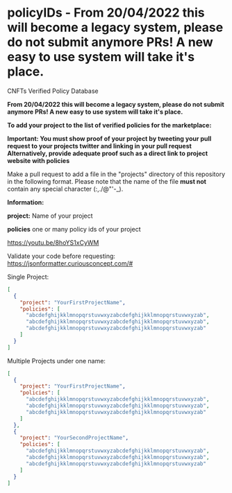 # policyIDs - From 20/04/2022 this will become a legacy system, please do not submit anymore PRs! A new easy to use system will take it's place.

CNFTs Verified Policy Database 

__**From 20/04/2022 this will become a legacy system, please do not submit anymore PRs! A new easy to use system will take it's place.**__

__**To add your project to the list of verified policies for the marketplace:**__

**__Important:__ You must show proof of your project by tweeting your pull request to your projects twitter and linking in your pull request
Alternatively, provide adequate proof such as a direct link to project website with policies**

Make a pull request to add a file in the "projects" directory of this repository in the following format.
Please note that the name of the file **must not** contain any special character (:,./\@"'-_).

__**Information:**__

**project:** Name of your project

**policies** one or many policy ids of your project

https://youtu.be/8hoYS1xCyWM

Validate your code before requesting: https://jsonformatter.curiousconcept.com/#

Single Project:
```json
[
  {
    "project": "YourFirstProjectName",
    "policies": [
      "abcdefghijkklmnopqrstuvwxyzabcdefghijkklmnopqrstuvwxyzab",
      "abcdefghijkklmnopqrstuvwxyzabcdefghijkklmnopqrstuvwxyzab",
      "abcdefghijkklmnopqrstuvwxyzabcdefghijkklmnopqrstuvwxyzab"
    ]
  }
]

```

Multiple Projects under one name:
```json
[
  {
    "project": "YourFirstProjectName",
    "policies": [
      "abcdefghijkklmnopqrstuvwxyzabcdefghijkklmnopqrstuvwxyzab",
      "abcdefghijkklmnopqrstuvwxyzabcdefghijkklmnopqrstuvwxyzab",
      "abcdefghijkklmnopqrstuvwxyzabcdefghijkklmnopqrstuvwxyzab"
    ]
  },
  {
    "project": "YourSecondProjectName",
    "policies": [
      "abcdefghijkklmnopqrstuvwxyzabcdefghijkklmnopqrstuvwxyzab",
      "abcdefghijkklmnopqrstuvwxyzabcdefghijkklmnopqrstuvwxyzab",
      "abcdefghijkklmnopqrstuvwxyzabcdefghijkklmnopqrstuvwxyzab"
    ]
  }
]
```

